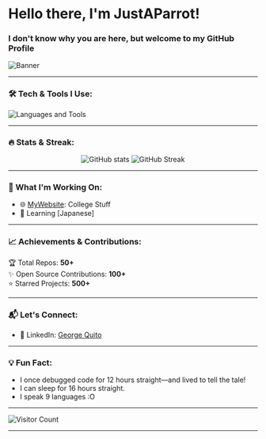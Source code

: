 # Hello there, I'm JustAParrot!  
### I don't know why you are here, but welcome to my GitHub Profile   

![Banner]([https://via.placeholder.com/1000x200.png?text=Your+Custom+Banner+Here](https://images.pexels.com/photos/1463295/pexels-photo-1463295.jpeg?auto=compress&cs=tinysrgb&w=1260&h=750&dpr=1))

---

### 🛠️ Tech & Tools I Use:
![Languages and Tools](https://skillicons.dev/icons?i=js,html,css,python,java,git,sql)

---

### 🔥 Stats & Streak:
<p align="center">
  <img src="https://github-readme-stats.vercel.app/api?username=justaparrot&show_icons=true&theme=tokyonight" alt="GitHub stats" />
  <img src="https://streak-stats.demolab.com?user=justaparrot&theme=tokyonight" alt="GitHub Streak" />
</p>

---

### 🎯 What I'm Working On:
- 🌐 [MyWebsite](https://www.youtube.com/watch?v=dQw4w9WgXcQ): College Stuff
- 🧠 Learning [Japanese]  

---

### 📈 Achievements & Contributions:
🏆 Total Repos: **50+**  
✨ Open Source Contributions: **100+**  
⭐ Starred Projects: **500+**

---

### 📬 Let's Connect:
- 💼 LinkedIn: [George Quito]([https://linkedin.com/in/yourname](https://www.linkedin.com/in/george-q-090a59a4/))  

---

### 💡 Fun Fact:
- I once debugged code for 12 hours straight—and lived to tell the tale!  
- I can sleep for 16 hours straight.
- I speak 9 languages :O 

---

![Visitor Count](https://komarev.com/ghpvc/?username=justaparrot&color=blue&style=flat-square)

---

